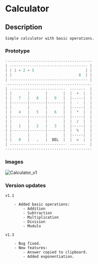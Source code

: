 # Calculator  

## Description  

    Simple calculator with basic operations.

### Prototype

```python
---------------------------------------
| ----------------------------------- |
| | 1 + 2 + 5                       | |
| |                              8  | |
| ----------------------------------- |
---------------------------------------
| -------------------------  -------  |
| |       |       |       |  |  +  |  |
| |   7   |   8   |   9   |  |-----|  |
| |-------|-------|-------|  |  -  |  |
| |       |       |       |  |-----|  |
| |   4   |   5   |   6   |  |  *  |  |
| |-------|-------|-------|  |-----|  |
| |       |       |       |  |  /  |  |
| |   1   |   2   |   3   |  |-----|  |
| |-------|-------|-------|  |  %  |  |
| |       |       |       |  |-----|  |
| |   0   |   .   |  DEL  |  |  =  |  |
| -------------------------  -------  |
---------------------------------------
```  

### Images  

![Calculator_v1](https://cdn.discordapp.com/attachments/688276195564847135/921283777559404584/263050348_977550119511869_7605624554435422008_n.png)

### Version updates  

    v1.1  

        - Added basic operations:
            - Addition
            - Subtraction
            - Multiplication
            - Division
            - Modulo

    v1.3

        - Bug fixed.
        - New features:
            - Answer copied to clipboard.
            - Added exponentiation.

